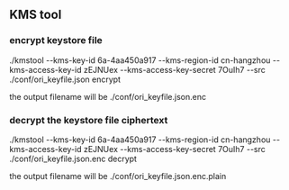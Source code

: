 ## KMS tool

### encrypt keystore file

./kmstool --kms-key-id 6a-4aa450a917 --kms-region-id cn-hangzhou --kms-access-key-id zEJNUex --kms-access-key-secret 7OuIh7 --src  ./conf/ori_keyfile.json encrypt

the output filename will be ./conf/ori_keyfile.json.enc

### decrypt the keystore file ciphertext

./kmstool --kms-key-id 6a-4aa450a917 --kms-region-id cn-hangzhou --kms-access-key-id zEJNUex --kms-access-key-secret 7OuIh7 --src  ./conf/ori_keyfile.json.enc decrypt

the output filename will be ./conf/ori_keyfile.json.enc.plain